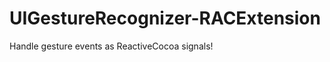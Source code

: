 UIGestureRecognizer-RACExtension
================================

Handle gesture events as ReactiveCocoa signals!
